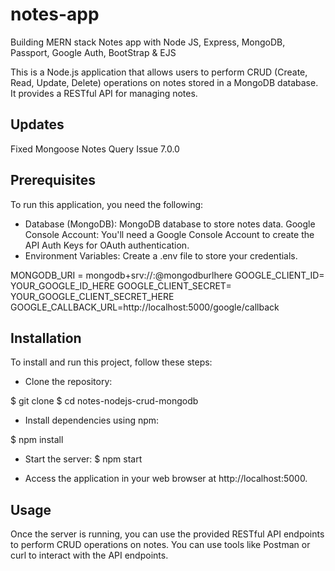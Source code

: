 # notes-app
Building MERN stack Notes app with Node JS, Express, MongoDB, Passport, Google Auth, BootStrap &amp; EJS

This is a Node.js application that allows users to perform CRUD (Create, Read, Update, Delete) operations on notes stored in a MongoDB database. It provides a RESTful API for managing notes.

## Updates
 Fixed Mongoose Notes Query Issue 7.0.0

## Prerequisites
To run this application, you need the following:

* Database (MongoDB): MongoDB database to store notes data.
  Google Console Account: You'll need a Google Console Account to create the API Auth Keys for OAuth authentication.
* Environment Variables: Create a .env file to store your credentials. 

MONGODB_URI = mongodb+srv://<username>:<password>@mongodburlhere
GOOGLE_CLIENT_ID= YOUR_GOOGLE_ID_HERE
GOOGLE_CLIENT_SECRET= YOUR_GOOGLE_CLIENT_SECRET_HERE
GOOGLE_CALLBACK_URL=http://localhost:5000/google/callback

## Installation
  To install and run this project, follow these steps:

* Clone the repository:

$ git clone <repository-url>
$ cd notes-nodejs-crud-mongodb

* Install dependencies using npm:

$ npm install
* Start the server:
$ npm start

* Access the application in your web browser at http://localhost:5000.

## Usage
Once the server is running, you can use the provided RESTful API endpoints to perform CRUD operations on notes. You can use tools like Postman or curl to interact with the API endpoints.


